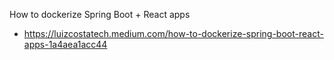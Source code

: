 
How to dockerize Spring Boot + React apps
- https://luizcostatech.medium.com/how-to-dockerize-spring-boot-react-apps-1a4aea1acc44
